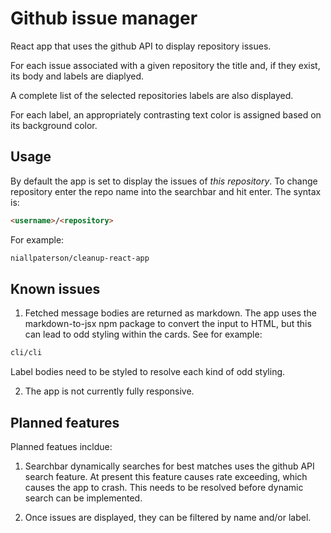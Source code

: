 # Github issue manager

React app that uses the github API to display repository issues.

For each issue associated with a given repository the title and, if they exist, its body and labels are diaplyed. 

A complete list of the selected repositories labels are also displayed.

For each label, an appropriately contrasting text color is assigned based on its background color.

## Usage

By default the app is set to display the issues of *this repository*. To change repository enter the repo name into the searchbar and hit enter. The syntax is:

````markdown
<username>/<repository>
````

For example:

````markdown
niallpaterson/cleanup-react-app
````

## Known issues

1. Fetched message bodies are returned as markdown. The app uses the markdown-to-jsx npm package to convert the input to HTML, but this can lead to odd styling within the cards. See for example:

````markdown
cli/cli
````

Label bodies need to be styled to resolve each kind of odd styling.

2. The app is not currently fully responsive.

## Planned features

Planned featues incldue:

1. Searchbar dynamically searches for best matches uses the github API search feature. At present this feature causes rate exceeding, which causes the app to crash. This needs to be resolved before dynamic search can be implemented. 

2. Once issues are displayed, they can be filtered by name and/or label.
